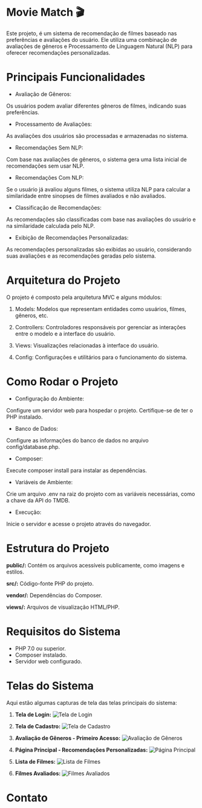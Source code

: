 # Movie Match 🎬

Este projeto, é um sistema de recomendação de filmes baseado nas preferências e avaliações do usuário. Ele utiliza uma combinação de avaliações de gêneros e Processamento de Linguagem Natural (NLP) para oferecer recomendações personalizadas.

# Principais Funcionalidades
- Avaliação de Gêneros:

Os usuários podem avaliar diferentes gêneros de filmes, indicando suas preferências.

- Processamento de Avaliações:

As avaliações dos usuários são processadas e armazenadas no sistema.

- Recomendações Sem NLP:

Com base nas avaliações de gêneros, o sistema gera uma lista inicial de recomendações sem usar NLP.

- Recomendações Com NLP:

Se o usuário já avaliou alguns filmes, o sistema utiliza NLP para calcular a similaridade entre sinopses de filmes avaliados e não avaliados.

- Classificação de Recomendações:

As recomendações são classificadas com base nas avaliações do usuário e na similaridade calculada pelo NLP.

- Exibição de Recomendações Personalizadas:

As recomendações personalizadas são exibidas ao usuário, considerando suas avaliações e as recomendações geradas pelo sistema.

# Arquitetura do Projeto
O projeto é composto pela arquitetura MVC e alguns módulos:

1. Models: Modelos que representam entidades como usuários, filmes, gêneros, etc.

2. Controllers: Controladores responsáveis por gerenciar as interações entre o modelo e a interface do usuário.

3. Views: Visualizações relacionadas à interface do usuário.

4. Config: Configurações e utilitários para o funcionamento do sistema.

# Como Rodar o Projeto

- Configuração do Ambiente:

Configure um servidor web para hospedar o projeto.
Certifique-se de ter o PHP instalado.

- Banco de Dados:

Configure as informações do banco de dados no arquivo config/database.php.

- Composer:

Execute composer install para instalar as dependências.

- Variáveis de Ambiente:

Crie um arquivo .env na raiz do projeto com as variáveis necessárias, como a chave da API do TMDB.

- Execução:

Inicie o servidor e acesse o projeto através do navegador.

# Estrutura do Projeto

**public/:** Contém os arquivos acessíveis publicamente, como imagens e estilos.

**src/:** Código-fonte PHP do projeto.

**vendor/:** Dependências do Composer.

**views/:** Arquivos de visualização HTML/PHP.

# Requisitos do Sistema

- PHP 7.0 ou superior.
- Composer instalado.
- Servidor web configurado.

# Telas do Sistema

Aqui estão algumas capturas de tela das telas principais do sistema:

1. **Tela de Login:**
   ![Tela de Login](https://github.com/NathanMarques2001/Movie-Match/blob/main/redme-assets/login.png)

2. **Tela de Cadastro:**
   ![Tela de Cadastro](https://github.com/NathanMarques2001/Movie-Match/blob/main/redme-assets/signup.png)

3. **Avaliação de Gêneros - Primeiro Acesso:**
   ![Avaliação de Gêneros](https://github.com/NathanMarques2001/Movie-Match/blob/main/redme-assets/modal.png)

4. **Página Principal - Recomendações Personalizadas:**
   ![Página Principal](https://github.com/NathanMarques2001/Movie-Match/blob/main/redme-assets/home.png)

5. **Lista de Filmes:**
   ![Lista de Filmes](https://github.com/NathanMarques2001/Movie-Match/blob/main/redme-assets/list.png)

6. **Filmes Avaliados:**
   ![Filmes Avaliados](https://github.com/NathanMarques2001/Movie-Match/blob/main/redme-assets/assessments.png)

# Contato
